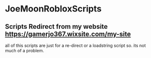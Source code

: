 # JoeMoonRobloxScripts
Scripts Redirect from my website
https://gamerjo367.wixsite.com/my-site
-
all of this scripts are just for a re-direct or a loadstring script so. 
its not much of a problem.
